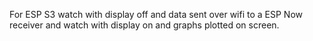 For ESP S3 watch with display off and data sent over wifi to a ESP Now receiver
and 
watch with display on and graphs plotted on screen.
